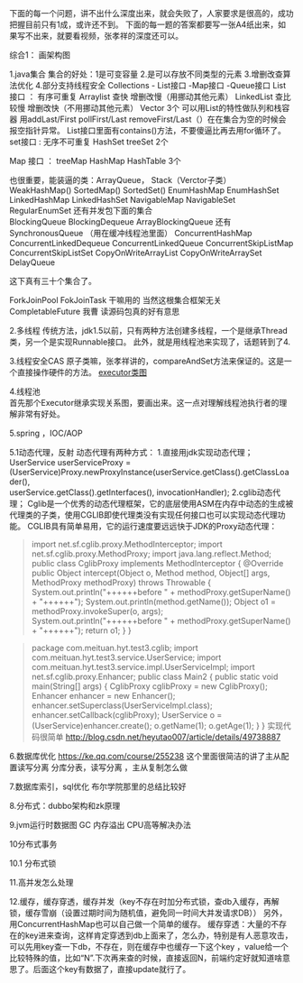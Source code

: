 下面的每一个问题，讲不出什么深度出来，就会失败了，人家要求是很高的，成功把握目前只有1成，或许还不到。
下面的每一题的答案都要写一张A4纸出来，如果写不出来，就要看视频，张孝祥的深度还可以。

综合1： 画架构图

1.java集合
集合的好处：1是可变容量  2.是可以存放不同类型的元素  3.增删改查算法优化  4.部分支持线程安全
Collections - List接口 -Map接口  -Queue接口 
List接口 ： 有序可重复  Arraylist 查快 增删改慢（用挪动其他元素）  LinkedList 查比较慢 增删改快（不用挪动其他元素） Vector 3个
可以用List的特性做队列和栈容器  用addLast/First pollFirst/Last  removeFirst/Last（）在在集合为空的时候会报空指针异常。
List接口里面有contains()方法，不要傻逼比再去用for循环了。
set接口  : 无序不可重复  HashSet treeSet   2个

Map 接口 ：  treeMap  HashMap    HashTable 3个

也很重要，能装逼的类：ArrayQueue， Stack（Verctor子类） WeakHashMap()  SortedMap() SortedSet()
EnumHashMap EnumHashSet  LinkedHashMap LinkedHashSet NavigableMap NavigableSet RegularEnumSet
还有并发包下面的集合   
BlockingQueue BlockingDequeue   ArrayBlockingQueue  还有SynchronousQueue （用在缓冲线程池里面）
ConcurrentHashMap 
ConcurrentLinkedDequeue
ConcurrentLinkedQueue
ConcurrentSkipListMap
ConcurrentSkipListSet
CopyOnWriteArrayList
CopyOnWriteArraySet
DelayQueue

这下真有三十个集合了。


ForkJoinPool FokJoinTask 干嘛用的 当然这根集合框架无关  CompletableFuture
我曹  读源码包真的好有意思

2.多线程 
传统方法，jdk1.5以前，只有两种方法创建多线程，一个是继承Thread类，另一个是实现Runnable接口。
此外，就是用线程池来实现了，话题转到了4.

3.线程安全CAS 
原子类嘛，张孝祥讲的，compareAndSet方法来保证的。这是一个直接操作硬件的方法。
[executor类图](https://github.com/huangleisir/common-pics/blob/master/executor.jpg)

4.线程池  
首先那个Executor继承实现关系图，要画出来。这一点对理解线程池执行者的理解非常有好处。


5.spring ，IOC/AOP

5.1动态代理，反射
动态代理有两种方式：
1.直接用jdk实现动态代理；
 UserService userServiceProxy = (UserService)Proxy.newProxyInstance(userService.getClass().getClassLoader(),  
                userService.getClass().getInterfaces(), invocationHandler); 
2.cglib动态代理；
Cglib是一个优秀的动态代理框架，它的底层使用ASM在内存中动态的生成被代理类的子类，使用CGLIB即使代理类没有实现任何接口也可以实现动态代理功能。
CGLIB具有简单易用，它的运行速度要远远快于JDK的Proxy动态代理：
>import net.sf.cglib.proxy.MethodInterceptor;
import net.sf.cglib.proxy.MethodProxy;
import java.lang.reflect.Method;
public class CglibProxy implements MethodInterceptor {
    @Override
    public Object intercept(Object o, Method method, Object[] args, MethodProxy methodProxy) throws Throwable {
        System.out.println("++++++before " + methodProxy.getSuperName() + "++++++");
        System.out.println(method.getName());
        Object o1 = methodProxy.invokeSuper(o, args);
        System.out.println("++++++before " + methodProxy.getSuperName() + "++++++");
        return o1;
    }
}

>package com.meituan.hyt.test3.cglib;
import com.meituan.hyt.test3.service.UserService;
import com.meituan.hyt.test3.service.impl.UserServiceImpl;
import net.sf.cglib.proxy.Enhancer;
public class Main2 {
    public static void main(String[] args) {
        CglibProxy cglibProxy = new CglibProxy();
        Enhancer enhancer = new Enhancer();
        enhancer.setSuperclass(UserServiceImpl.class);
        enhancer.setCallback(cglibProxy);
        UserService o = (UserService)enhancer.create();
        o.getName(1);
        o.getAge(1);
    }
}
实现代码很简单   http://blog.csdn.net/heyutao007/article/details/49738887

6.数据库优化      https://ke.qq.com/course/255238  这个里面很简洁的讲了主从配置读写分离
分库分表，读写分离 ，主从复制怎么做

7.数据库索引，sql优化   布尔学院那里的总结比较好


8.分布式：dubbo架构和zk原理 


9.jvm运行时数据图  GC 内存溢出 CPU高等解决办法 


10分布式事务

10.1 分布式锁 

11.高并发怎么处理


12.缓存，缓存穿透，缓存并发（key不存在时加分布式锁，查db入缓存，再解锁，缓存雪崩（设置过期时间为随机值，避免同一时间大并发请求DB））
另外，用ConcurrentHashMap也可以自己做一个简单的缓存。
缓存穿透：大量的不存在的key进来查询，这样肯定穿透到db上面来了，怎么办，特别是有人恶意攻击，可以先用key查一下db，不存在，则在缓存中也缓存一下这个key
，value给一个比较特殊的值，比如“N”.下次再来查的时候，直接返回N，前端约定好就知道啥意思了。后面这个key有数据了，直接update就行了。

 
